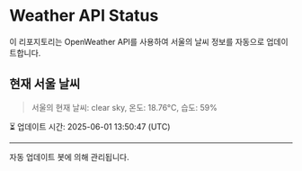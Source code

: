 
# Weather API Status

이 리포지토리는 OpenWeather API를 사용하여 서울의 날씨 정보를 자동으로 업데이트합니다.

## 현재 서울 날씨
> 서울의 현재 날씨: clear sky, 온도: 18.76°C, 습도: 59%

⏳ 업데이트 시간: 2025-06-01 13:50:47 (UTC)

---
자동 업데이트 봇에 의해 관리됩니다.

